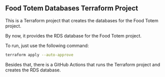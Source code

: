 ## Food Totem Databases Terraform Project

This is a Terraform project that creates the databases for the Food Totem project.

By now, it provides the RDS database for the Food Totem project.

To run, just use the following command:
  
  ```bash
  terraform apply --auto-approve
  ```

Besides that, there is a GitHub Actions that runs the Terraform project and creates the RDS database.
